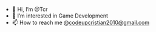 - 👋 Hi, I’m @Tcr
- 👀 I’m interested in Game Development
- 📫 How to reach me @codeupcristian2010@gmail.com

<!---
TcrTcr234/TcrTcr234 is a ✨ special ✨ repository because its `README.md` (this file) appears on your GitHub profile.
You can click the Preview link to take a look at your changes.
--->
